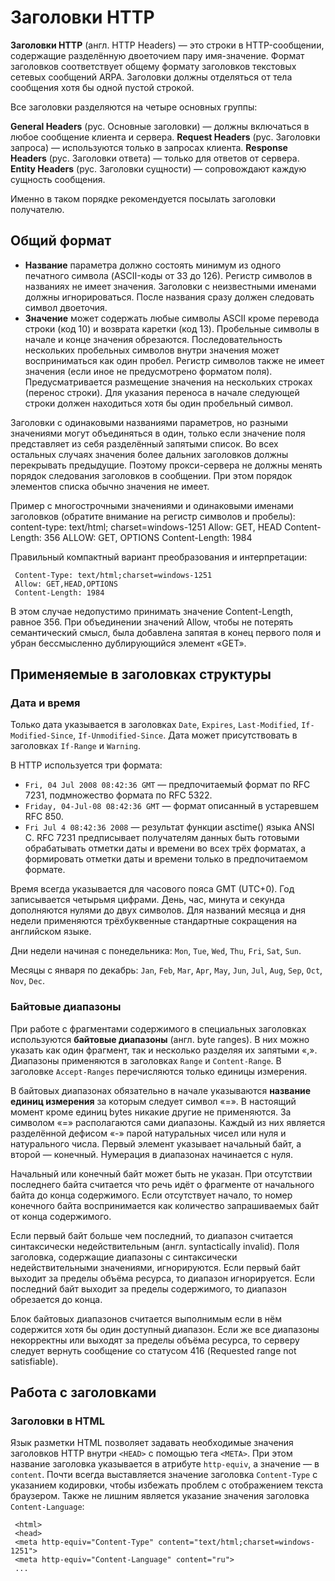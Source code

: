 # Заголовки HTTP

**Заголовки HTTP** (англ. HTTP Headers) — это строки в HTTP-сообщении, содержащие разделённую двоеточием пару имя-значение. Формат заголовков соответствует общему формату заголовков текстовых сетевых сообщений ARPA. Заголовки должны отделяться от тела сообщения хотя бы одной пустой строкой.

Все заголовки разделяются на четыре основных группы:

**General Headers** (рус. Основные заголовки) — должны включаться в любое сообщение клиента и сервера.
**Request Headers** (рус. Заголовки запроса) — используются только в запросах клиента.
**Response Headers** (рус. Заголовки ответа) — только для ответов от сервера.
**Entity Headers** (рус. Заголовки сущности) — сопровождают каждую сущность сообщения.

Именно в таком порядке рекомендуется посылать заголовки получателю.

## Общий формат

- **Название** параметра должно состоять минимум из одного печатного символа (ASCII-коды от 33 до 126). Регистр символов в названиях не имеет значения. Заголовки с неизвестными именами должны игнорироваться. После названия сразу должен следовать символ двоеточия.
- **Значение** может содержать любые символы ASCII кроме перевода строки (код 10) и возврата каретки (код 13). Пробельные символы в начале и конце значения обрезаются. Последовательность нескольких пробельных символов внутри значения может восприниматься как один пробел. Регистр символов также не имеет значения (если иное не предусмотрено форматом поля).
  Предусматривается размещение значения на нескольких строках (перенос строки). Для указания переноса в начале следующей строки должен находиться хотя бы один пробельный символ.

Заголовки с одинаковыми названиями параметров, но разными значениями могут объединяться в один, только если значение поля представляет из себя разделённый запятыми список. Во всех остальных случаях значения более дальних заголовков должны перекрывать предыдущие. Поэтому прокси-сервера не должны менять порядок следования заголовков в сообщении. При этом порядок элементов списка обычно значения не имеет.

Пример с многострочными значениями и одинаковыми именами заголовков (обратите внимание на регистр символов и пробелы):
content-type: text/html;
charset=windows-1251
Allow: GET, HEAD
Content-Length: 356
ALLOW: GET, OPTIONS
Content-Length: 1984

Правильный компактный вариант преобразования и интерпретации:

     Content-Type: text/html;charset=windows-1251
     Allow: GET,HEAD,OPTIONS
     Content-Length: 1984

В этом случае недопустимо принимать значение Content-Length, равное 356. При объединении значений Allow, чтобы не потерять семантический смысл, была добавлена запятая в конец первого поля и убран бессмысленно дублирующийся элемент «GET».

## Применяемые в заголовках структуры

### Дата и время

Только дата указывается в заголовках `Date`, `Expires`, `Last-Modified`, `If-Modified-Since`, `If-Unmodified-Since`. Дата может присутствовать в заголовках `If-Range` и `Warning`.

В HTTP используется три формата:

- `Fri, 04 Jul 2008 08:42:36 GMT` — предпочитаемый формат по RFC 7231, подмножество формата по RFC 5322.
- `Friday, 04-Jul-08 08:42:36 GMT` — формат описанный в устаревшем RFC 850.
- `Fri Jul 4 08:42:36 2008` — результат функции asctime() языка ANSI C.
  RFC 7231 предписывает получателям данных быть готовыми обрабатывать отметки даты и времени во всех трёх форматах, а формировать отметки даты и времени только в предпочитаемом формате.

Время всегда указывается для часового пояса GMT (UTC+0). Год записывается четырьмя цифрами. День, час, минута и секунда дополняются нулями до двух символов. Для названий месяца и дня недели применяются трёхбуквенные стандартные сокращения на английском языке.

Дни недели начиная с понедельника: `Mon`, `Tue`, `Wed`, `Thu`, `Fri`, `Sat`, `Sun`.

Месяцы с января по декабрь: `Jan`, `Feb`, `Mar`, `Apr`, `May`, `Jun`, `Jul`, `Aug`, `Sep`, `Oct`, `Nov`, `Dec`.

### Байтовые диапазоны

При работе с фрагментами содержимого в специальных заголовках используются **байтовые диапазоны** (англ. byte ranges). В них можно указать как один фрагмент, так и несколько разделяя их запятыми «,». Диапазоны применяются в заголовках `Range` и `Content-Range`. В заголовке `Accept-Ranges` перечисляются только единицы измерения.

В байтовых диапазонах обязательно в начале указываются **название единиц измерения** за которым следует символ «=». В настоящий момент кроме единиц bytes никакие другие не применяются. За символом «=» располагаются сами диапазоны. Каждый из них является разделённой дефисом «-» парой натуральных чисел или нуля и натурального числа. Первый элемент указывает начальный байт, а второй — конечный. Нумерация в диапазонах начинается с нуля.

Начальный или конечный байт может быть не указан. При отсутствии последнего байта считается что речь идёт о фрагменте от начального байта до конца содержимого. Если отсутствует начало, то номер конечного байта воспринимается как количество запрашиваемых байт от конца содержимого.

Если первый байт больше чем последний, то диапазон считается синтаксически недействительным (англ. syntactically invalid). Поля заголовка, содержащие диапазоны с синтаксически недействительными значениями, игнорируются. Если первый байт выходит за пределы объёма ресурса, то диапазон игнорируется. Если последний байт выходит за пределы содержимого, то диапазон обрезается до конца.

Блок байтовых диапазонов считается выполнимым если в нём содержится хотя бы один доступный диапазон. Если же все диапазоны некорректны или выходят за пределы объёма ресурса, то серверу следует вернуть сообщение со статусом 416 (Requested range not satisfiable).

## Работа с заголовками

### Заголовки в HTML

Язык разметки HTML позволяет задавать необходимые значения заголовков HTTP внутри `<HEAD>` с помощью тега `<META>`. При этом название заголовка указывается в атрибуте `http-equiv`, а значение — в `content`. Почти всегда выставляется значение заголовка `Content-Type` с указанием кодировки, чтобы избежать проблем с отображением текста браузером. Также не лишним является указание значения заголовка `Content-Language`:

     <html>
     <head>
     <meta http-equiv="Content-Type" content="text/html;charset=windows-1251">
     <meta http-equiv="Content-Language" content="ru">
     ...
